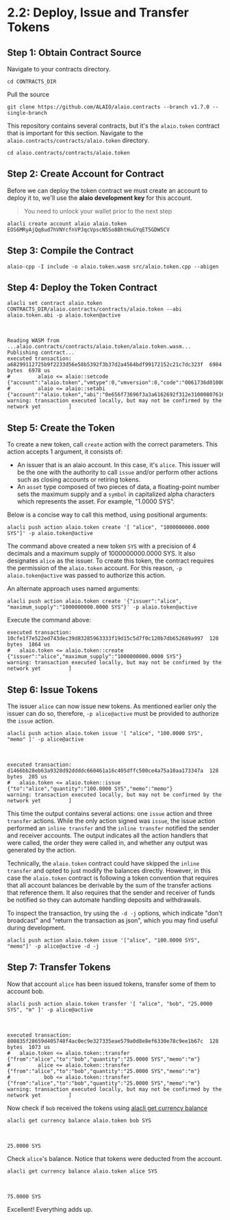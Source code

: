 # 2.2: Deploy, Issue and Transfer Tokens
## Step 1: Obtain Contract Source

Navigate to your contracts directory.

    cd CONTRACTS_DIR

Pull the source

    git clone https://github.com/ALAIO/alaio.contracts --branch v1.7.0 --single-branch

This repository contains several contracts, but it's the `alaio.token` contract that is important for this section. Navigate to the `alaio.contracts/contracts/alaio.token` directory.

    cd alaio.contracts/contracts/alaio.token

## Step 2: Create Account for Contract

Before we can deploy the token contract we must create an account to deploy it to, we'll use the **alaio development key** for this account.

> You need to unlock your wallet prior to the next step

    alacli create account alaio alaio.token EOS6MRyAjQq8ud7hVNYcfnVPJqcVpscN5So8BhtHuGYqET5GDW5CV

## Step 3: Compile the Contract

    alaio-cpp -I include -o alaio.token.wasm src/alaio.token.cpp --abigen

## Step 4: Deploy the Token Contract

    alacli set contract alaio.token CONTRACTS_DIR/alaio.contracts/contracts/alaio.token --abi alaio.token.abi -p alaio.token@active
<br>

    Reading WASM from ...alaio.contracts/contracts/alaio.token/alaio.token.wasm...
    Publishing contract...
    executed transaction: a68299112725b9f2233d56e58b5392f3b37d2a4564bdf99172152c21c7dc323f  6984 bytes  6978 us
    #         alaio <= alaio::setcode               {"account":"alaio.token","vmtype":0,"vmversion":0,"code":"0061736d0100000001a0011b60000060017e006002...
    #         alaio <= alaio::setabi                {"account":"alaio.token","abi":"0e656f73696f3a3a6162692f312e310008076163636f756e7400010762616c616e63...
    warning: transaction executed locally, but may not be confirmed by the network yet         ]

## Step 5: Create the Token

To create a new token, call `create` action with the correct parameters. This action accepts 1 argument, it consists of:

* An issuer that is an alaio account. In this case, it's `alice`. This issuer will be the one with the authority to call `issue` and/or perform other actions such as closing accounts or retiring tokens.
* An `asset` type composed of two pieces of data, a floating-point number sets the maximum supply and a `symbol` in capitalized alpha characters which represents the asset. For example, "1.0000 SYS".

Below is a concise way to call this method, using positional arguments:

    alacli push action alaio.token create '[ "alice", "1000000000.0000 SYS"]' -p alaio.token@active

The command above created a new token `SYS` with a precision of 4 decimals and a maximum supply of 1000000000.0000 SYS. It also designates `alice` as the issuer. To create this token, the contract requires the permission of the `alaio.token` account. For this reason, `-p alaio.token@active` was passed to authorize this action.

An alternate approach uses named arguments:

    alacli push action alaio.token create '{"issuer":"alice", "maximum_supply":"1000000000.0000 SYS"}' -p alaio.token@active

Execute the command above:

    executed transaction: 10cfe1f7e522ed743dec39d83285963333f19d15c5d7f0c120b7db652689a997  120 bytes  1864 us
    #   alaio.token <= alaio.token::create          {"issuer":"alice","maximum_supply":"1000000000.0000 SYS"}
    warning: transaction executed locally, but may not be confirmed by the network yet         ]

## Step 6: Issue Tokens

The issuer `alice` can now issue new tokens. As mentioned earlier only the issuer can do so, therefore, `-p alice@active` must be provided to authorize the `issue` action.

    alacli push action alaio.token issue '[ "alice", "100.0000 SYS", "memo" ]' -p alice@active
<br>

    executed transaction: d1466bb28eb63a9328d92ddddc660461a16c405dffc500ce4a75a10aa173347a  128 bytes  205 us
    #   alaio.token <= alaio.token::issue           {"to":"alice","quantity":"100.0000 SYS","memo":"memo"}
    warning: transaction executed locally, but may not be confirmed by the network yet         ]

This time the output contains several actions: one `issue` action and three `transfer` actions. While the only action signed was `issue`, the issue action performed an `inline transfer` and the `inline transfer` notified the sender and receiver accounts. The output indicates all the action handlers that were called, the order they were called in, and whether any output was generated by the action.

Technically, the `alaio.token` contract could have skipped the `inline transfer` and opted to just modify the balances directly. However, in this case the `alaio.token` contract is following a token convention that requires that all account balances be derivable by the sum of the transfer actions that reference them. It also requires that the sender and receiver of funds be notified so they can automate handling deposits and withdrawals.

To inspect the transaction, try using the `-d -j` options, which indicate "don't broadcast" and "return the transaction as json", which you may find useful during development.

    alacli push action alaio.token issue '["alice", "100.0000 SYS", "memo"]' -p alice@active -d -j

## Step 7: Transfer Tokens

Now that account `alice` has been issued tokens, transfer some of them to account bob.

    alacli push action alaio.token transfer '[ "alice", "bob", "25.0000 SYS", "m" ]' -p alice@active
<br>

    executed transaction: 800835f28659d405748f4ac0ec9e327335eae579a0d8e8ef6330e78c9ee1b67c  128 bytes  1073 us
    #   alaio.token <= alaio.token::transfer        {"from":"alice","to":"bob","quantity":"25.0000 SYS","memo":"m"}
    #         alice <= alaio.token::transfer        {"from":"alice","to":"bob","quantity":"25.0000 SYS","memo":"m"}
    #           bob <= alaio.token::transfer        {"from":"alice","to":"bob","quantity":"25.0000 SYS","memo":"m"}
    warning: transaction executed locally, but may not be confirmed by the network yet         ]

Now check if `bob` received the tokens using [alacli get currency balance]()

    alacli get currency balance alaio.token bob SYS
<br>

    25.0000 SYS

Check `alice`'s balance. Notice that tokens were deducted from the account.

    alacli get currency balance alaio.token alice SYS
<br>

    75.0000 SYS

Excellent! Everything adds up.